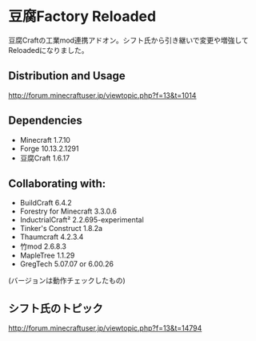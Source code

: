# 豆腐Factory Reloaded
豆腐Craftの工業mod連携アドオン。シフト氏から引き継いで変更や増強してReloadedになりました。

## Distribution and Usage
http://forum.minecraftuser.jp/viewtopic.php?f=13&t=1014

## Dependencies
- Minecraft 1.7.10
- Forge 10.13.2.1291
- 豆腐Craft 1.6.17

## Collaborating with:
- BuildCraft 6.4.2
- Forestry for Minecraft 3.3.0.6
- InductrialCraft² 2.2.695-experimental
- Tinker's Construct 1.8.2a
- Thaumcraft 4.2.3.4
- 竹mod 2.6.8.3
- MapleTree 1.1.29
- GregTech 5.07.07 or 6.00.26

(バージョンは動作チェックしたもの)

## シフト氏のトピック
http://forum.minecraftuser.jp/viewtopic.php?f=13&t=14794
